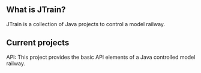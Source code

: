 What is JTrain?
-

JTrain is a collection of Java projects to control a model railway.

Current projects
-

API: This project provides the basic API elements of a Java controlled model railway.
